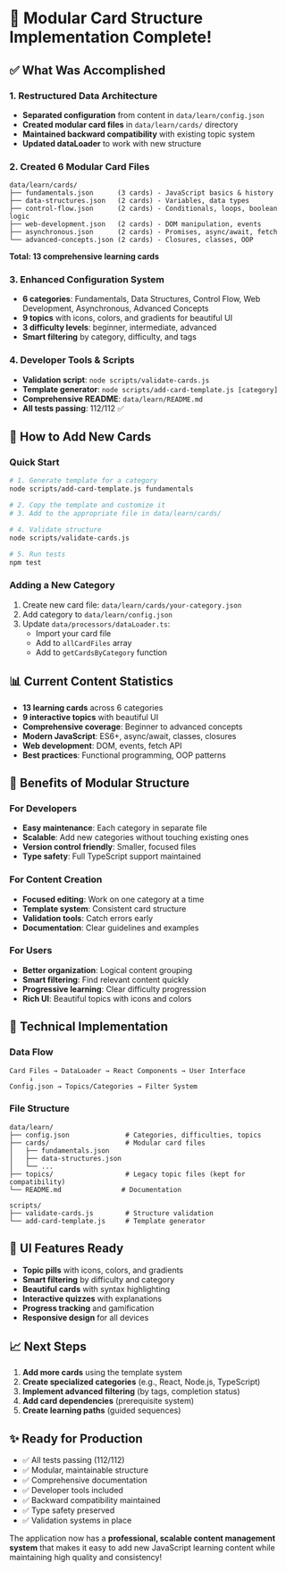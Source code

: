 # 🎉 Modular Card Structure Implementation Complete!

## ✅ What Was Accomplished

### 1. **Restructured Data Architecture**
- **Separated configuration** from content in `data/learn/config.json`
- **Created modular card files** in `data/learn/cards/` directory
- **Maintained backward compatibility** with existing topic system
- **Updated dataLoader** to work with new structure

### 2. **Created 6 Modular Card Files**
```
data/learn/cards/
├── fundamentals.json      (3 cards) - JavaScript basics & history
├── data-structures.json   (2 cards) - Variables, data types
├── control-flow.json      (2 cards) - Conditionals, loops, boolean logic
├── web-development.json   (2 cards) - DOM manipulation, events
├── asynchronous.json      (2 cards) - Promises, async/await, fetch
└── advanced-concepts.json (2 cards) - Closures, classes, OOP
```

**Total: 13 comprehensive learning cards**

### 3. **Enhanced Configuration System**
- **6 categories**: Fundamentals, Data Structures, Control Flow, Web Development, Asynchronous, Advanced Concepts
- **9 topics** with icons, colors, and gradients for beautiful UI
- **3 difficulty levels**: beginner, intermediate, advanced
- **Smart filtering** by category, difficulty, and tags

### 4. **Developer Tools & Scripts**
- **Validation script**: `node scripts/validate-cards.js`
- **Template generator**: `node scripts/add-card-template.js [category]`
- **Comprehensive README**: `data/learn/README.md`
- **All tests passing**: 112/112 ✅

## 🚀 How to Add New Cards

### Quick Start
```bash
# 1. Generate template for a category
node scripts/add-card-template.js fundamentals

# 2. Copy the template and customize it
# 3. Add to the appropriate file in data/learn/cards/

# 4. Validate structure
node scripts/validate-cards.js

# 5. Run tests
npm test
```

### Adding a New Category
1. Create new card file: `data/learn/cards/your-category.json`
2. Add category to `data/learn/config.json`
3. Update `data/processors/dataLoader.ts`:
   - Import your card file
   - Add to `allCardFiles` array
   - Add to `getCardsByCategory` function

## 📊 Current Content Statistics

- **13 learning cards** across 6 categories
- **9 interactive topics** with beautiful UI
- **Comprehensive coverage**: Beginner to advanced concepts
- **Modern JavaScript**: ES6+, async/await, classes, closures
- **Web development**: DOM, events, fetch API
- **Best practices**: Functional programming, OOP patterns

## 🎯 Benefits of Modular Structure

### For Developers
- **Easy maintenance**: Each category in separate file
- **Scalable**: Add new categories without touching existing ones
- **Version control friendly**: Smaller, focused files
- **Type safety**: Full TypeScript support maintained

### For Content Creation
- **Focused editing**: Work on one category at a time
- **Template system**: Consistent card structure
- **Validation tools**: Catch errors early
- **Documentation**: Clear guidelines and examples

### For Users
- **Better organization**: Logical content grouping
- **Smart filtering**: Find relevant content quickly
- **Progressive learning**: Clear difficulty progression
- **Rich UI**: Beautiful topics with icons and colors

## 🔧 Technical Implementation

### Data Flow
```
Card Files → DataLoader → React Components → User Interface
     ↓
Config.json → Topics/Categories → Filter System
```

### File Structure
```
data/learn/
├── config.json              # Categories, difficulties, topics
├── cards/                   # Modular card files
│   ├── fundamentals.json
│   ├── data-structures.json
│   └── ...
├── topics/                  # Legacy topic files (kept for compatibility)
└── README.md               # Documentation

scripts/
├── validate-cards.js        # Structure validation
└── add-card-template.js     # Template generator
```

## 🎨 UI Features Ready

- **Topic pills** with icons, colors, and gradients
- **Smart filtering** by difficulty and category
- **Beautiful cards** with syntax highlighting
- **Interactive quizzes** with explanations
- **Progress tracking** and gamification
- **Responsive design** for all devices

## 📈 Next Steps

1. **Add more cards** using the template system
2. **Create specialized categories** (e.g., React, Node.js, TypeScript)
3. **Implement advanced filtering** (by tags, completion status)
4. **Add card dependencies** (prerequisite system)
5. **Create learning paths** (guided sequences)

## ✨ Ready for Production

- ✅ All tests passing (112/112)
- ✅ Modular, maintainable structure
- ✅ Comprehensive documentation
- ✅ Developer tools included
- ✅ Backward compatibility maintained
- ✅ Type safety preserved
- ✅ Validation systems in place

The application now has a **professional, scalable content management system** that makes it easy to add new JavaScript learning content while maintaining high quality and consistency!
